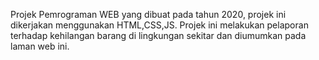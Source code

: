 Projek Pemrograman WEB yang dibuat pada tahun 2020, projek ini dikerjakan menggunakan HTML,CSS,JS.
Projek ini melakukan pelaporan terhadap kehilangan barang di lingkungan sekitar dan diumumkan pada laman web ini.
